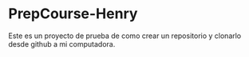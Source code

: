 # PrepCourse-Henry
Este es un proyecto de prueba de como crear un repositorio y clonarlo desde github a mi computadora.
